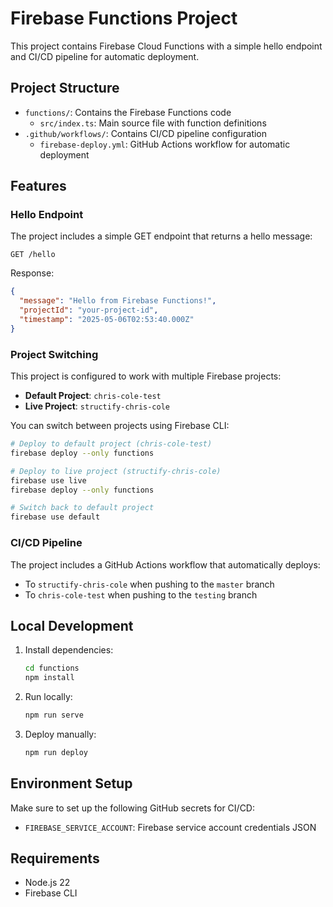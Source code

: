# Firebase Functions Project

This project contains Firebase Cloud Functions with a simple hello endpoint and CI/CD pipeline for automatic deployment.

## Project Structure

- `functions/`: Contains the Firebase Functions code
  - `src/index.ts`: Main source file with function definitions
- `.github/workflows/`: Contains CI/CD pipeline configuration
  - `firebase-deploy.yml`: GitHub Actions workflow for automatic deployment

## Features

### Hello Endpoint

The project includes a simple GET endpoint that returns a hello message:

```
GET /hello
```

Response:
```json
{
  "message": "Hello from Firebase Functions!",
  "projectId": "your-project-id",
  "timestamp": "2025-05-06T02:53:40.000Z"
}
```

### Project Switching

This project is configured to work with multiple Firebase projects:

- **Default Project**: `chris-cole-test`
- **Live Project**: `structify-chris-cole`

You can switch between projects using Firebase CLI:

```bash
# Deploy to default project (chris-cole-test)
firebase deploy --only functions

# Deploy to live project (structify-chris-cole)
firebase use live
firebase deploy --only functions

# Switch back to default project
firebase use default
```

### CI/CD Pipeline

The project includes a GitHub Actions workflow that automatically deploys:

- To `structify-chris-cole` when pushing to the `master` branch
- To `chris-cole-test` when pushing to the `testing` branch

## Local Development

1. Install dependencies:
   ```bash
   cd functions
   npm install
   ```

2. Run locally:
   ```bash
   npm run serve
   ```

3. Deploy manually:
   ```bash
   npm run deploy
   ```

## Environment Setup

Make sure to set up the following GitHub secrets for CI/CD:

- `FIREBASE_SERVICE_ACCOUNT`: Firebase service account credentials JSON

## Requirements

- Node.js 22
- Firebase CLI